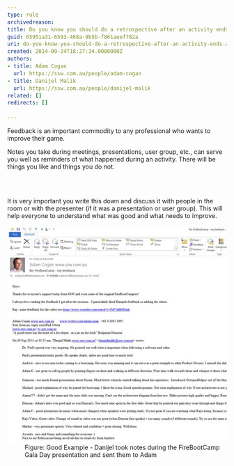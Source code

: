 ```yaml
---
type: rule
archivedreason: 
title: Do you know you should do a retrospective after an activity ends (a.k.a. Feedback)?
guid: 65951a31-6593-468a-9b5b-f861aeef782a
uri: do-you-know-you-should-do-a-retrospective-after-an-activity-ends-aka-feedback
created: 2014-09-24T18:27:34.0000000Z
authors:
- title: Adam Cogan
  url: https://ssw.com.au/people/adam-cogan
- title: Danijel Malik
  url: https://ssw.com.au/people/danijel-malik
related: []
redirects: []

---
```



<p class="p1">​Feedback is an important commodity to any professional who wants to improve their game.​</p><p class="p1">Notes you take during meetings, presentations, user group, etc., can serve you well as reminders of what happened during an activity. There will be things you like and things you do not. </p>
<br><excerpt class='endintro'></excerpt><br>
<p>​It is very important you write this down and discuss it with people in the room or with the presenter (if it was a presentation or user group). This will help everyone to understand what was good and what needs to improve.​</p><dl class="goodImage"><dt><img src="activity-feedback.jpg" alt="" /></dt><dd>Figure: Good Example - Danijel took notes during the FireBootCamp Gala Day presentation and sent them to Adam​</dd></dl>


